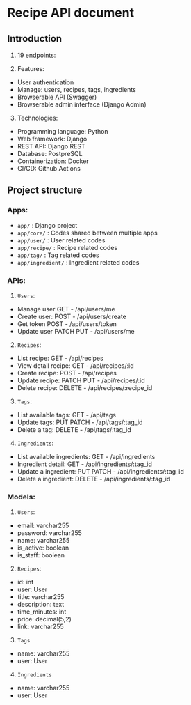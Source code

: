 # Recipe API document

## Introduction

1. 19 endpoints:

2. Features:

- User authentication
- Manage: users, recipes, tags, ingredients
- Browserable API (Swagger)
- Browserable admin interface (Django Admin)

3. Technologies:

- Programming language: Python
- Web framework: Django
- REST API: Django REST
- Database: PostpreSQL
- Containerization: Docker
- CI/CD: Github Actions

## Project structure

### Apps:

- `app/` : Django project
- `app/core/` : Codes shared between multiple apps
- `app/user/` : User related codes
- `app/recipe/` : Recipe related codes
- `app/tag/` : Tag related codes
- `app/ingredient/` : Ingredient related codes

### APIs:

1. `Users`:

- Manage user GET - /api/users/me
- Create user: POST - /api/users/create
- Get token POST - /api/users/token
- Update user PATCH PUT - /api/users/me

2. `Recipes`:

- List recipe: GET - /api/recipes
- View detail recipe: GET - /api/recipes/:id
- Create recipe: POST - /api/recipes
- Update recipe: PATCH PUT - /api/recipes/:id
- Delete recipe: DELETE - /api/recipes/:recipe_id

3. `Tags`:

- List available tags: GET - /api/tags
- Update tags: PUT PATCH - /api/tags/:tag_id
- Delete a tag: DELETE - /api/tags/:tag_id

4. `Ingredients`:

- List available ingredients: GET - /api/ingredients
- Ingredient detail: GET - /api/ingredients/:tag_id
- Update a ingredient: PUT PATCH - /api/ingredients/:tag_id
- Delete a ingredient: DELETE - /api/ingredients/:tag_id

### Models:

1. `Users`:

- email: varchar255
- password: varchar255
- name: varchar255
- is_active: boolean
- is_staff: boolean

2. `Recipes`:

- id: int
- user: User
- title: varchar255
- description: text
- time_minutes: int
- price: decimal(5,2)
- link: varchar255

3. `Tags`

- name: varchar255
- user: User

4. `Ingredients`

- name: varchar255
- user: User
